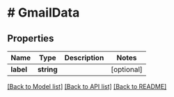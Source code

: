 # # GmailData

## Properties

Name | Type | Description | Notes
------------ | ------------- | ------------- | -------------
**label** | **string** |  | [optional]

[[Back to Model list]](../../README.md#models) [[Back to API list]](../../README.md#endpoints) [[Back to README]](../../README.md)
